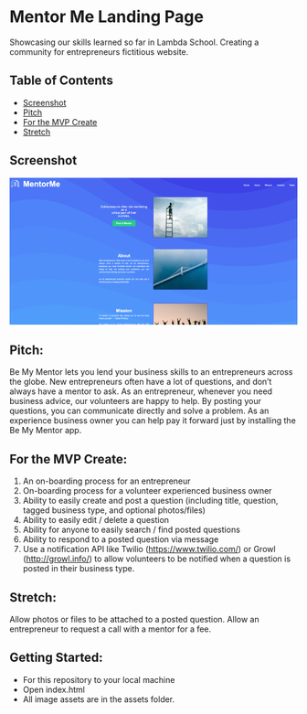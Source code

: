 # Mentor Me Landing Page

Showcasing our skills learned so far in Lambda School. Creating a community for entrepreneurs fictitious website.

## Table of Contents

- [Screenshot](#screenshot)
- [Pitch](#pitch)
- [For the MVP Create](#for-the-mvp-create)
- [Stretch](#stretch)

## Screenshot

![Mentor Me Landing Page Screenshot](./assets/readme.png)

## Pitch:

Be My Mentor lets you lend your business skills to an entrepreneurs across the globe. New entrepreneurs often have a lot of questions, and don’t always have a mentor to ask. As an entrepreneur, whenever you need business advice, our volunteers are happy to help. By posting your questions, you can communicate directly and solve a problem. As an experience business owner you can help pay it forward just by installing the Be My Mentor app.

## For the MVP Create:

1.  An on-boarding process for an entrepreneur
2.  On-boarding process for a volunteer experienced business owner
3.  Ability to easily create and post a question (including title, question, tagged business type, and optional photos/files)
4.  Ability to easily edit / delete a question
5.  Ability for anyone to easily search / find posted questions
6.  Ability to respond to a posted question via message
7.  Use a notification API like Twilio (https://www.twilio.com/) or Growl (http://growl.info/) to allow volunteers to be notified when a question is posted in their business type.

## Stretch:

Allow photos or files to be attached to a posted question. Allow an entrepreneur to request a call with a mentor for a fee.

## Getting Started:

- For this repository to your local machine
- Open index.html
- All image assets are in the assets folder.
